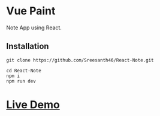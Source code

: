 # Vue Paint

Note App using React.

<!-- ![Vue-Paint demo](demo.gif) -->

## Installation

```
git clone https://github.com/Sreesanth46/React-Note.git
```

```
cd React-Note
npm i
npm run dev
```

# [Live Demo](https://react-note.sreesanth.me)
